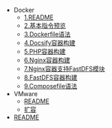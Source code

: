 * Docker
  * [1.README](/person/Docker/)
  * [2.基本指令预览](/person/Docker/基本指令预览)
  * [3.Dockerfile语法](/person/Docker/Dockerfile语法)
  * [4.Docsify容器构建](/person/Docker/Docsify容器构建)
  * [5.PHP容器构建](/person/Docker/PHP容器构建)
  * [6.Nginx容器构建](/person/Docker/Nginx容器构建)
  * [7.Nginx容器支持FastDFS模块](/person/Docker/Nginx容器支持FastDFS模块)
  * [8.FastDFS容器构建](/person/Docker/FastDFS容器构建)
  * [9.Composefile语法](/person/Docker/Composefile语法)
* VMware
  * [README](/person/Docker/VMware/)
  * [扩容](/person/Docker/VMware/VMware扩容)
* [README](/person/)